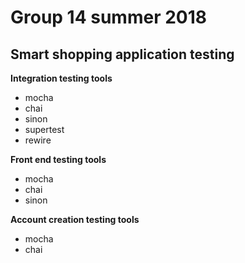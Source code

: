 # Group 14 summer 2018 
## Smart shopping application testing 

**Integration testing tools**
* mocha
* chai
* sinon
* supertest
* rewire

**Front end testing tools**
* mocha
* chai
* sinon


**Account creation testing tools**
* mocha
* chai
